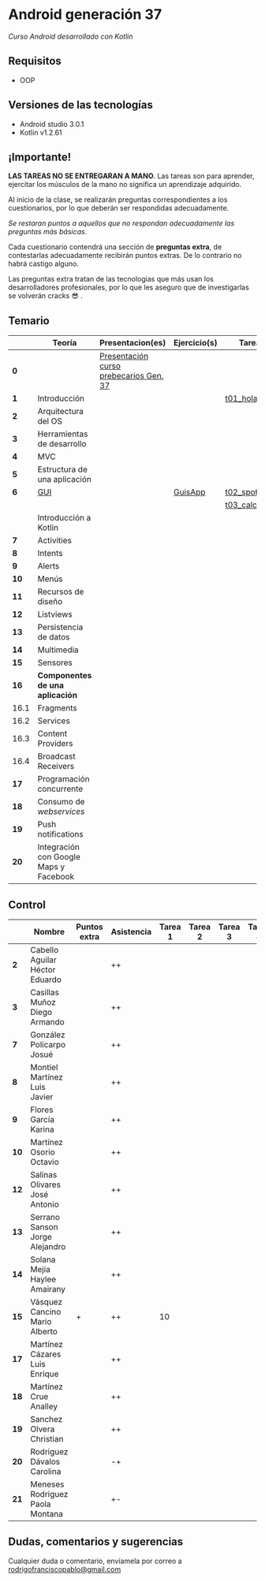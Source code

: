 # Android generación 37

*Curso Android desarrollado con Kotlin*

## Requisitos

- OOP

## Versiones de las tecnologías

- Android studio 3.0.1
- Kotlin v1.2.61

## ¡Importante!

**LAS TAREAS NO SE ENTREGARAN A MANO**. Las tareas son para aprender, ejercitar los músculos de la mano no significa un aprendizaje adquirido.

Al inicio de la clase, se realizarán preguntas correspondientes a los cuestionarios, por lo que deberán ser respondidas adecuadamente.

*Se restaran puntos a aquellos que no respondan adecuadamente las preguntas más básicas.*

Cada cuestionario contendrá una sección de **preguntas extra**, de contestarlas adecuadamente recibirán puntos extras. De lo contrario no habrá castigo alguno.

Las preguntas extra tratan de las tecnologias que más usan los desarrolladores profesionales, por lo que les aseguro que de investigarlas se volverán cracks 😎 .

## Temario

|        | Teoría                                 | Presentacion(es)                                             | Ejercicio(s)                       | Tarea(s)                                                     | Recursos                      |
| ------ | -------------------------------------- | ------------------------------------------------------------ | ---------------------------------- | ------------------------------------------------------------ | ----------------------------- |
| **0**  |                                        | [Presentación curso prebecarios Gen. 37](https://speakerdeck.com/rodrigofrancisco/curso-androidk-g37) |                                    |                                                              |                               |
| **1**  | Introducción                           |                                                              |                                    | [t01_holamundo](https://github.com/Androidkcourse/t01_helloworld) |                               |
| **2**  | Arquitectura del OS                    |                                                              |                                    |                                                              |                               |
| **3**  | Herramientas de desarrollo             |                                                              |                                    |                                                              |                               |
| **4**  | MVC                                    |                                                              |                                    |                                                              |                               |
| **5**  | Estructura de una aplicación           |                                                              |                                    |                                                              |                               |
| **6**  | [GUI](src/6_GUI/gui.md)                |                                                              | [GuisApp](src/6_GUI/ejemplos/GUIS) | [t02_spotify](https://github.com/Androidkcourse/t02_spotify) | [images](src/6_GUI/resources) |
|        |                                        |                                                              |                                    | [t03_calculadora](https://github.com/Androidkcourse/t03_calculadora) |                               |
|        | Introducción a Kotlin                  |                                                              |                                    |                                                              |                               |
| **7**  | Activities                             |                                                              |                                    |                                                              |                               |
| **8**  | Intents                                |                                                              |                                    |                                                              |                               |
| **9**  | Alerts                                 |                                                              |                                    |                                                              |                               |
| **10** | Menús                                  |                                                              |                                    |                                                              |                               |
| **11** | Recursos de diseño                     |                                                              |                                    |                                                              |                               |
| **12** | Listviews                              |                                                              |                                    |                                                              |                               |
| **13** | Persistencia de datos                  |                                                              |                                    |                                                              |                               |
| **14** | Multimedia                             |                                                              |                                    |                                                              |                               |
| **15** | Sensores                               |                                                              |                                    |                                                              |                               |
| **16** | **Componentes de una aplicación**      |                                                              |                                    |                                                              |                               |
| 16.1   | Fragments                              |                                                              |                                    |                                                              |                               |
| 16.2   | Services                               |                                                              |                                    |                                                              |                               |
| 16.3   | Content Providers                      |                                                              |                                    |                                                              |                               |
| 16.4   | Broadcast Receivers                    |                                                              |                                    |                                                              |                               |
| **17** | Programación concurrente               |                                                              |                                    |                                                              |                               |
| **18** | Consumo de *webservices*               |                                                              |                                    |                                                              |                               |
| **19** | Push notifications                     |                                                              |                                    |                                                              |                               |
| **20** | Integración con Google Maps y Facebook |                                                              |                                    |                                                              |                               |

## Control

|        | Nombre                          | Puntos extra | Asistencia | Tarea 1 | Tarea 2 | Tarea 3 | Tarea 4 | Tarea 5 | Tarea 6 | Tarea 7 | Tarea 8 | Tarea 9 | Tarea 10 | Proyecto | C. final |
| ------ | ------------------------------- | ------------ | ---------- | ------- | ------- | ------- | ------- | ------- | ------- | ------- | ------- | ------- | -------- | -------- | -------- |
| **2**  | Cabello Aguilar Héctor Eduardo  |              | ++         |         |         |         |         |         |         |         |         |         |          |          |          |
| **3**  | Casillas Muñoz Diego Armando    |              | ++         |         |         |         |         |         |         |         |         |         |          |          |          |
| **7**  | González Policarpo Josué        |              | ++         |         |         |         |         |         |         |         |         |         |          |          |          |
| **8**  | Montiel Martínez Luis Javier    |              | ++         |         |         |         |         |         |         |         |         |         |          |          |          |
| **9**  | Flores García Karina            |              | ++         |         |         |         |         |         |         |         |         |         |          |          |          |
| **10** | Martínez Osorio Octavio         |              | ++         |         |         |         |         |         |         |         |         |         |          |          |          |
| **12** | Salinas Olivares José Antonio   |              | ++         |         |         |         |         |         |         |         |         |         |          |          |          |
| **13** | Serrano Sanson Jorge Alejandro  |              | ++         |         |         |         |         |         |         |         |         |         |          |          |          |
| **14** | Solana Mejía Haylee Amairany    |              | ++         |         |         |         |         |         |         |         |         |         |          |          |          |
| **15** | Vásquez Cancino Mario Alberto   | +            | ++         | 10      |         |         |         |         |         |         |         |         |          |          |          |
| **17** | Martínez Cázares Luis Enrique   |              | ++         |         |         |         |         |         |         |         |         |         |          |          |          |
| **18** | Martínez Crue Analley           |              | ++         |         |         |         |         |         |         |         |         |         |          |          |          |
| **19** | Sanchez Olvera Christian        |              | ++         |         |         |         |         |         |         |         |         |         |          |          |          |
| **20** | Rodriguez Dávalos Carolina      |              | -+         |         |         |         |         |         |         |         |         |         |          |          |          |
| **21** | Meneses Rodriguez Paola Montana |              | +-         |         |         |         |         |         |         |         |         |         |          |          |          |

## Dudas, comentarios y sugerencias

Cualquier duda o comentario, envíamela por correo a rodrigofranciscopablo@gmail.com